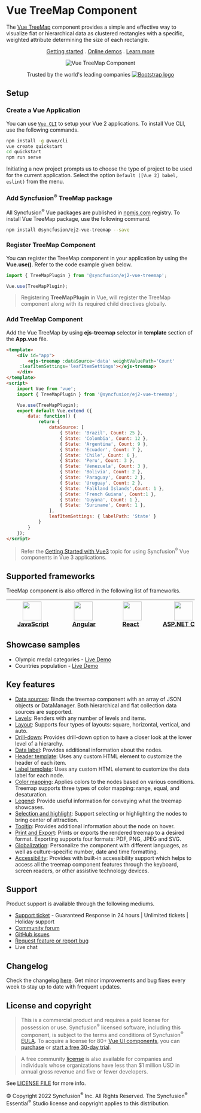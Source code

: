 # Vue TreeMap Component

The [Vue TreeMap](https://www.syncfusion.com/vue-components/vue-treemap?utm_source=npm&utm_medium=listing&utm_campaign=vue-treemap-npm) component provides a simple and effective way to visualize flat or hierarchical data as clustered rectangles with a specific, weighted attribute determining the size of each rectangle.

<p align="center">
    <a href="https://ej2.syncfusion.com/vue/documentation/treemap/getting-started/?utm_source=npm&utm_medium=listing&utm_campaign=vue-treemap-npm">Getting started</a> . 
    <a href="https://ej2.syncfusion.com/vue/demos/?utm_source=npm&utm_medium=listing&utm_campaign=vue-treemap-npm#/bootstrap5/treemap/default.html">Online demos</a> . 
    <a href="https://www.syncfusion.com/vue-components/vue-treemap?utm_source=npm&utm_medium=listing&utm_campaign=vue-treemap-npm">Learn more</a>
</p>

<p align="center">
    <img src="https://raw.githubusercontent.com/SyncfusionExamples/nuget-img/master/vue/vue-treemap.png" alt="Vue TreeMap Component">
</a>

<p align="center">
Trusted by the world's leading companies
  <a href="https://www.syncfusion.com">
    <img src="https://raw.githubusercontent.com/SyncfusionExamples/nuget-img/master/syncfusion/syncfusion-trusted-companies.webp" alt="Bootstrap logo">
  </a>
</p>

## Setup

### Create a Vue Application

You can use [`Vue CLI`](https://github.com/vuejs/vue-cli) to setup your Vue 2 applications. To install Vue CLI, use the following commands.

```bash
npm install -g @vue/cli
vue create quickstart
cd quickstart
npm run serve
```

Initiating a new project prompts us to choose the type of project to be used for the current application. Select the option `Default ([Vue 2] babel, eslint)` from the menu.

### Add Syncfusion<sup>®</sup> TreeMap package

All Syncfusion<sup>®</sup> Vue packages are published in [npmjs.com](https://www.npmjs.com/~syncfusionorg) registry. To install Vue TreeMap package, use the following command.

```bash
npm install @syncfusion/ej2-vue-treemap --save
```

### Register TreeMap Component

You can register the TreeMap component in your application by using the **Vue.use()**. Refer to the code example given below.

```typescript
import { TreeMapPlugin } from '@syncfusion/ej2-vue-treemap';

Vue.use(TreeMapPlugin);
```

> Registering **TreeMapPlugin** in Vue, will register the TreeMap component along with its required child directives globally.

### Add TreeMap Component

Add the Vue TreeMap by using **ejs-treemap** selector in **template** section of the **App.vue** file.

```html
<template>
    <div id="app">
        <ejs-treemap :dataSource='data' weightValuePath='Count'
     :leafItemSettings='leafItemSettings'></ejs-treemap>
    </div>
</template>
<script>
    import Vue from 'vue';
    import { TreeMapPlugin } from '@syncfusion/ej2-vue-treemap';

    Vue.use(TreeMapPlugin);
    export default Vue.extend ({
	    data: function() {
		    return {
			    dataSource: [
					{ State: 'Brazil', Count: 25 },
					{ State: 'Colombia', Count: 12 },
					{ State: 'Argentina', Count: 9 },
					{ State: 'Ecuador', Count: 7 },
					{ State: 'Chile', Count: 6 },
					{ State: 'Peru', Count: 3 },
					{ State: 'Venezuela', Count: 3 },
					{ State: 'Bolivia', Count: 2 },
					{ State: 'Paraguay', Count: 2 },
					{ State: 'Uruguay', Count: 2 },
					{ State: 'Falkland Islands',Count: 1 },
					{ State: 'French Guiana', Count:1 },
					{ State: 'Guyana', Count: 1 },
					{ State: 'Suriname', Count: 1 },
				],
				leafItemSettings: { labelPath: 'State' }
			}
		}
	});
</script>
```

> Refer the [Getting Started with Vue3](https://ej2.syncfusion.com/vue/documentation/treemap/getting-started-vue-3/) topic for using Syncfusion<sup>®</sup> Vue components in Vue 3 applications.

## Supported frameworks

TreeMap component is also offered in the following list of frameworks.

| [<img src="https://ej2.syncfusion.com/github/images/js.svg" height="50" />](https://www.syncfusion.com/javascript-ui-controls?utm_medium=listing&utm_source=github)<br/>&nbsp;&nbsp;&nbsp;&nbsp;&nbsp;[JavaScript](https://www.syncfusion.com/javascript-ui-controls?utm_medium=listing&utm_source=github)&nbsp;&nbsp;&nbsp;&nbsp; | [<img src="https://ej2.syncfusion.com/github/images/angular.svg"  height="50" />](https://www.syncfusion.com/angular-components/?utm_medium=listing&utm_source=github)<br/>&nbsp;&nbsp;&nbsp;&nbsp;&nbsp;&nbsp;&nbsp;[Angular](https://www.syncfusion.com/angular-components/?utm_medium=listing&utm_source=github)&nbsp;&nbsp;&nbsp;&nbsp;&nbsp;&nbsp; | [<img src="https://ej2.syncfusion.com/github/images/react.svg" height="50" />](https://www.syncfusion.com/react-ui-components?utm_medium=listing&utm_source=github)<br/>&nbsp;&nbsp;&nbsp;&nbsp;&nbsp;&nbsp;&nbsp;[React](https://www.syncfusion.com/react-ui-components?utm_medium=listing&utm_source=github)&nbsp;&nbsp;&nbsp;&nbsp;&nbsp;&nbsp;&nbsp;&nbsp;&nbsp; | [<img src="https://ej2.syncfusion.com/github/images/netcore.svg" height="50" />](https://www.syncfusion.com/aspnet-core-ui-controls?utm_medium=listing&utm_source=github)<br/>&nbsp;&nbsp;[ASP.NET&nbsp;Core](https://www.syncfusion.com/aspnet-core-ui-controls?utm_medium=listing&utm_source=github)&nbsp;&nbsp; | [<img src="https://ej2.syncfusion.com/github/images/netmvc.svg" height="50" />](https://www.syncfusion.com/aspnet-mvc-ui-controls?utm_medium=listing&utm_source=github)<br/>&nbsp;&nbsp;[ASP.NET&nbsp;MVC](https://www.syncfusion.com/aspnet-mvc-ui-controls?utm_medium=listing&utm_source=github)&nbsp;&nbsp; | 
| :-----: | :-----: | :-----: | :-----: | :-----: |

## Showcase samples

* Olympic medal categories - [Live Demo](https://ej2.syncfusion.com/vue/demos/#/material/treemap/customization.html)
* Countries population - [Live Demo](https://ej2.syncfusion.com/vue/demos/#/material/treemap/drilldown.html)

## Key features

* [Data sources](https://ej2.syncfusion.com/vue/documentation/treemap/data-binding/?utm_source=npm&utm_campaign=vue-treemap-npm): Binds the treemap component with an array of JSON objects or DataManager. Both hierarchical and flat collection data sources are supported.
* [Levels](https://ej2.syncfusion.com/vue/documentation/treemap/levels/?utm_source=npm&utm_campaign=vue-treemap-npm): Renders with any number of levels and items.
* [Layout](https://ej2.syncfusion.com/vue/documentation/treemap/layout/?utm_source=npm&utm_campaign=vue-treemap-npm): Supports four types of layouts: square, horizontal, vertical, and auto.
* [Drill-down](https://ej2.syncfusion.com/vue/documentation/treemap/drilldown/?utm_source=npm&utm_campaign=vue-treemap-npm): Provides drill-down option to have a closer look at the lower level of a hierarchy.
* [Data label](https://ej2.syncfusion.com/vue/documentation/treemap/data-label/?utm_source=npm&utm_campaign=vue-treemap-npm): Provides additional information about the nodes.
* [Header template](https://ej2.syncfusion.com/vue/documentation/treemap/levels/?utm_source=npm&utm_campaign=vue-treemap-npm#header-template-and-position): Uses any custom HTML element to customize the header of each item.
* [Label template](https://ej2.syncfusion.com/vue/documentation/treemap/data-label/?utm_source=npm&utm_campaign=vue-treemap-npm#template): Uses any custom HTML element to customize the data label for each node.
* [Color mapping](https://ej2.syncfusion.com/vue/documentation/treemap/color-mapping/?utm_source=npm&utm_campaign=vue-treemap-npm): Applies colors to the nodes based on various conditions. Treemap supports three types of color mapping: range, equal, and desaturation.
* [Legend](https://ej2.syncfusion.com/vue/documentation/treemap/legend/?utm_source=npm&utm_campaign=vue-treemap-npm): Provide useful information for conveying what the treemap showcases. 
* [Selection and highlight](https://ej2.syncfusion.com/vue/documentation/treemap/selection-and-highlight/?utm_source=npm&utm_campaign=vue-treemap-npm): Support selecting or highlighting the nodes to bring center of attraction.
* [Tooltip](https://ej2.syncfusion.com/vue/documentation/treemap/tooltip/?utm_source=npm&utm_campaign=vue-treemap-npm): Provides additional information about the node on hover.
* [Print and Export](https://ej2.syncfusion.com/vue/documentation/treemap/print-and-export/?utm_source=npm&utm_campaign=vue-treemap-npm): Prints or exports the rendered treemap to a desired format. Exporting supports four formats: PDF, PNG, JPEG and SVG.
* [Globalization](https://ej2.syncfusion.com/vue/documentation/treemap/internationalization/?utm_source=npm&utm_medium=listing&utm_campaign=vue-treemap-npm): Personalize the   component with different languages, as well as culture-specific number, date and time formatting.
* [Accessibility](https://ej2.syncfusion.com/vue/documentation/treemap/accessibility/?utm_source=npm&utm_medium=listing&utm_campaign=vue-treemap-npm): Provides with built-in accessibility support which helps to access all the treemap component features through the keyboard, screen readers, or other assistive technology devices.

## Support

Product support is available through the following mediums.

* [Support ticket](https://support.syncfusion.com/support/tickets/create) - Guaranteed Response in 24 hours | Unlimited tickets | Holiday support
* [Community forum](https://www.syncfusion.com/forums/vue?utm_source=npm&utm_medium=listing&utm_campaign=vue-treemap-npm)
* [GitHub issues](https://github.com/syncfusion/ej2-vue-ui-components/issues/new)
* [Request feature or report bug](https://www.syncfusion.com/feedback/vue?utm_source=npm&utm_medium=listing&utm_campaign=vue-treemap-npm)
* Live chat

## Changelog

Check the changelog [here](https://github.com/syncfusion/ej2-vue-ui-components/blob/master/components/treemap/CHANGELOG.md?utm_source=npm&utm_campaign=vue-treemap-npm). Get minor improvements and bug fixes every week to stay up to date with frequent updates.

## License and copyright

> This is a commercial product and requires a paid license for possession or use. Syncfusion<sup>®</sup> licensed software, including this component, is subject to the terms and conditions of Syncfusion<sup>®</sup> [EULA](https://www.syncfusion.com/eula/es/). To acquire a license for 80+ [Vue UI components](https://www.syncfusion.com/vue-components), you can [purchase](https://www.syncfusion.com/sales/products) or [start a free 30-day trial](https://www.syncfusion.com/account/manage-trials/start-trials).

> A free community [license](https://www.syncfusion.com/products/communitylicense) is also available for companies and individuals whose organizations have less than $1 million USD in annual gross revenue and five or fewer developers.

See [LICENSE FILE](https://github.com/syncfusion/ej2-vue-ui-components/blob/master/components/treemap/license?utm_source=npm&utm_campaign=vue-treemap-npm) for more info.

&copy; Copyright 2022 Syncfusion<sup>®</sup> Inc. All Rights Reserved. The Syncfusion<sup>®</sup> Essential<sup>®</sup> Studio license and copyright applies to this distribution.